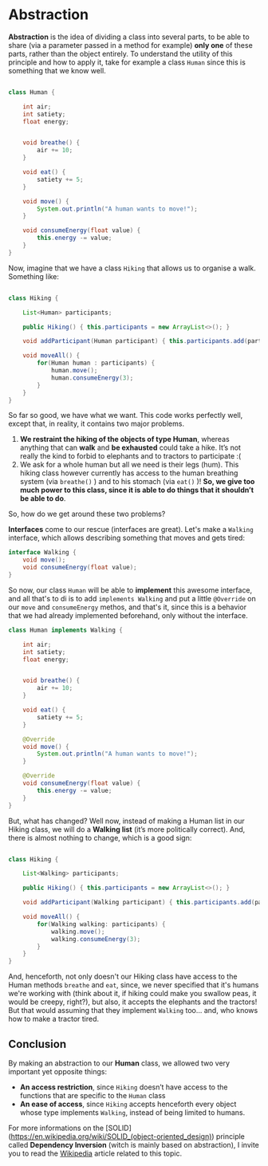 # Abstraction

**Abstraction** is the idea of dividing a class into several parts, to be able to share (via a parameter passed in a method for example) **only one** of these parts, rather than the object entirely. To understand the utility of this principle and how to apply it, take for example a class `Human` since this is something that we know well.


```java

class Human {

    int air;
    int satiety;
    float energy;


    void breathe() {
        air += 10;
    }

    void eat() {
        satiety += 5;
    }

    void move() {
        System.out.println("A human wants to move!");
    }

    void consumeEnergy(float value) {
        this.energy -= value;
    }
}
```

Now, imagine that we have a class `Hiking` that allows us to organise a walk. Something like:

```java

class Hiking {

    List<Human> participants;

    public Hiking() { this.participants = new ArrayList<>(); }

    void addParticipant(Human participant) { this.participants.add(participant); }

    void moveAll() {
        for(Human human : participants) {
            human.move();
            human.consumeEnergy(3);
        }
    }
}
```

So far so good, we have what we want. This code works perfectly well, except that, in reality, it contains two major problems.

1. **We restraint the hiking of the objects of type Human**, whereas anything that can **walk** and **be exhausted** could take a hike. It’s not really the kind to forbid to elephants and to tractors to participate :(
2. We ask for a whole human but all we need is their legs (hum). This hiking class however currently has access to the human breathing system (via `breathe()` ) and to his stomach (via `eat()` )! **So, we give too much power to this class, since it is able to do things that it shouldn’t be able to do**. <br>

So, how do we get around these two problems? 

**Interfaces** come to our rescue (interfaces are great). Let's make a `Walking` interface, which allows describing something that moves and gets tired:

```java
interface Walking {
    void move();
    void consumeEnergy(float value);
}
```

So now, our class `Human` will be able to **implement** this awesome interface, and all that's to di is to add `implements Walking` and put a little `@Override` on our `move` and `consumeEnergy` methos, and that's it, since this is a behavior that we had already implemented beforehand, only without the interface.

```java
class Human implements Walking {

    int air;
    int satiety;
    float energy;


    void breathe() {
        air += 10;
    }

    void eat() {
        satiety += 5;
    }

    @Override
    void move() {
        System.out.println("A human wants to move!");
    }

    @Override
    void consumeEnergy(float value) {
        this.energy -= value;
    }
}
```

But, what has changed? Well now, instead of making a Human list in our Hiking class, we will do a **Walking list** (it’s more politically correct). And, there is almost nothing to change, which is a good sign:

```java

class Hiking {

    List<Walking> participants;

    public Hiking() { this.participants = new ArrayList<>(); }

    void addParticipant(Walking participant) { this.participants.add(participant); }

    void moveAll() {
        for(Walking walking: participants) {
            walking.move();
            walking.consumeEnergy(3);
        }
    }
}
```

And, henceforth, not only doesn't our Hiking class have access to the Human methods `breathe` and `eat`, since, we never specified that it's humans we're working with (think about it, if hiking could make you swallow peas, it would be creepy, right?), but also, it accepts the elephants and the tractors!
But that would assuming that they implement `Walking` too… and, who knows how to make a tractor tired.

## Conclusion

By making an abstraction to our **Human** class, we allowed two very important yet opposite things:

- **An access restriction**, since `Hiking` doesn’t have access to the functions that are specific to the `Human` class
- **An ease of access**, since `Hiking` accepts henceforth every object whose type implements `Walking`, instead of being limited to humans.

For more informations on the [SOLID] (<https://en.wikipedia.org/wiki/SOLID_(object-oriented_design)>) principle called **Dependency Inversion** (witch is mainly based on abstraction), I invite you to read the [Wikipedia](https://en.wikipedia.org/wiki/Dependency_inversion_principle) article related to this topic.
